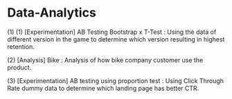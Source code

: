 # Data-Analytics
(1) (1) [Experimentation] AB Testing Bootstrap x T-Test : Using the data of different version in the game to determine which version resulting in highest retention.

(2) [Analysis] Bike : Analysis of how bike company customer use the product. 

(3) [Experimentation] AB testing using proportion test : Using Click Through Rate dummy data to determine which landing page has better CTR. 
